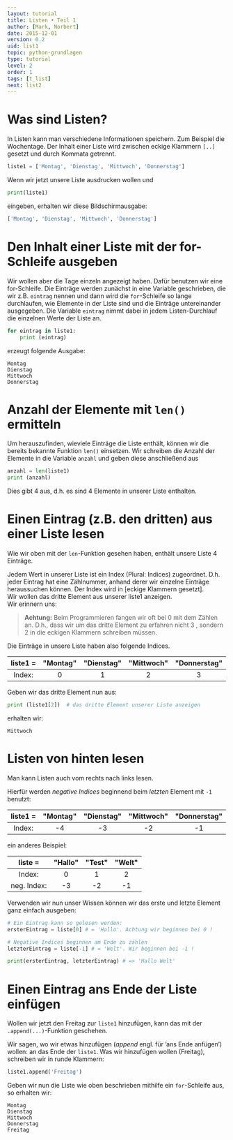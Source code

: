```yaml
---
layout: tutorial
title: Listen • Teil 1
author: [Mark, Norbert]
date: 2015-12-01
version: 0.2
uid: list1
topic: python-grundlagen
type: tutorial
level: 2
order: 1
tags: [t_list]
next: list2
---
```


# Was sind Listen?

In Listen kann man verschiedene Informationen speichern. Zum Beispiel
die Wochentage. Der Inhalt einer Liste wird zwischen eckige Klammern `[..]`
gesetzt und durch Kommata getrennt.

```python
liste1 = ['Montag', 'Dienstag', 'Mittwoch', 'Donnerstag']  
```

Wenn wir jetzt unsere Liste ausdrucken wollen und

```python
print(liste1)
```

eingeben, erhalten wir diese Bildschirmausgabe:

```python
['Montag', 'Dienstag', 'Mittwoch', 'Donnerstag']  
```

# Den Inhalt einer Liste mit der for-Schleife ausgeben

Wir wollen aber die Tage einzeln angezeigt haben. Dafür benutzen wir
eine for-Schleife. Die Einträge werden zunächst in eine Variable
geschrieben, die wir z.B. `eintrag` nennen und dann wird die `for`-Schleife so lange durchlaufen, wie Elemente in der Liste sind und die Einträge untereinander ausgegeben. Die Variable `eintrag` nimmt dabei in jedem Listen-Durchlauf die einzelnen Werte der Liste an.

```python
for eintrag in liste1:  
	print (eintrag)  
```

erzeugt folgende Ausgabe:

```
Montag  
Dienstag  
Mittwoch  
Donnerstag  
```

# Anzahl der Elemente mit `len()` ermitteln

Um herauszufinden, wieviele Einträge die Liste enthält, können wir die
bereits bekannte Funktion `len()` einsetzen. Wir schreiben die Anzahl der
Elemente in die Variable `anzahl` und geben diese anschließend aus

```python
anzahl = len(liste1)  
print (anzahl)  
```  

Dies gibt 4 aus, d.h. es sind 4 Elemente in unserer Liste enthalten.

# Einen Eintrag (z.B. den dritten) aus einer Liste lesen

Wie wir oben mit der `len`-Funktion gesehen haben, enthält unsere Liste 4
Einträge.

Jedem Wert in unserer Liste ist ein Index (Plural: Indices) zugeordnet.
D.h. jeder Eintrag hat eine Zählnummer, anhand derer wir einzelne
Einträge heraussuchen können. Der Index wird in [eckige Klammern
gesetzt].  
Wir wollen das dritte Element aus unserer liste1 anzeigen.  
Wir erinnern uns:

> **Achtung:** Beim Programmieren fangen wir oft bei 0 mit dem Zählen an.
> D.h., dass wir um das dritte Element zu erfahren nicht 3 , sondern 2 in die eckigen Klammern schreiben müssen.

Die Einträge in unsere Liste haben also folgende Indices.

| liste1 = | "Montag" | "Dienstag" | "Mittwoch" | "Donnerstag" |
|:--------:|:--------:|:----------:|:----------:|:------------:|
| Index:   | 0        | 1          | 2          | 3            |

Geben wir das dritte Element nun aus:

```python
print (liste1[2])  # das dritte Element unserer Liste anzeigen
```

erhalten wir:

```   
Mittwoch
```  

# Listen von hinten lesen

Man kann Listen auch vom rechts nach links lesen.

Hierfür werden *negative Indices* beginnend beim *letzten* Element mit `-1` benutzt:

| liste1 = | "Montag" | "Dienstag" | "Mittwoch" | "Donnerstag" |
|:--------:|:--------:|:----------:|:----------:|:------------:|
| Index:   | -4       | -3         | -2         | -1           |

ein anderes Beispiel:

| liste =     | "Hallo" | "Test" | "Welt" |
|:-----------:|:-------:|:------:|:------:|
| Index:      | 0       | 1      | 2      |
| neg. Index: | -3      | -2     | -1     |

Verwenden wir nun unser Wissen können wir das erste und letzte Element
ganz einfach ausgeben:

```python
# Ein Eintrag kann so gelesen werden:   
ersterEintrag = liste[0] # = 'Hallo'. Achtung wir beginnen bei 0 !

# Negative Indices beginnen am Ende zu zählen  
letzterEintrag = liste[-1] # = 'Welt'. Wir beginnen bei -1 !

print(ersterEintrag, letzterEintrag) # => 'Hallo Welt'
```  

# Einen Eintrag ans Ende der Liste einfügen

Wollen wir jetzt den Freitag zur `liste1` hinzufügen, kann das mit der `.append(...)`-Funktion geschehen.  

Wir sagen, wo wir etwas hinzufügen (_append_ engl. für ’ans Ende anfügen’)
wollen: an das Ende der `liste1`. Was wir hinzufügen wollen (Freitag), schreiben
wir in runde Klammern:

```python
liste1.append('Freitag')
```

Geben wir nun die Liste wie oben beschrieben mithilfe ein `for`-Schleife aus,
so erhalten wir:

```
Montag  
Dienstag  
Mittwoch  
Donnerstag  
Freitag  
```  
